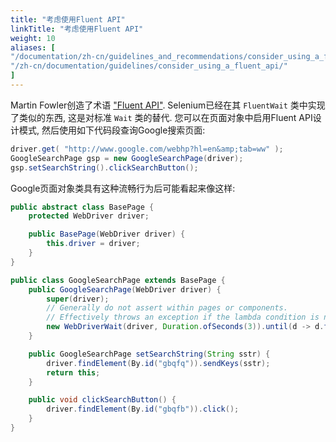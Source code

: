 ```yaml
---
title: "考虑使用Fluent API"
linkTitle: "考虑使用Fluent API"
weight: 10
aliases: [
"/documentation/zh-cn/guidelines_and_recommendations/consider_using_a_fluent_api/",
"/zh-cn/documentation/guidelines/consider_using_a_fluent_api/"
]
---
```


Martin Fowler创造了术语 ["Fluent API"](//www.martinfowler.com/bliki/FluentInterface.html). 
Selenium已经在其 `FluentWait` 类中实现了类似的东西, 这是对标准 <code>Wait</code> 类的替代. 
您可以在页面对象中启用Fluent API设计模式, 然后使用如下代码段查询Google搜索页面:

```java
driver.get( "http://www.google.com/webhp?hl=en&amp;tab=ww" );
GoogleSearchPage gsp = new GoogleSearchPage(driver);
gsp.setSearchString().clickSearchButton();
```

Google页面对象类具有这种流畅行为后可能看起来像这样:

```java
public abstract class BasePage {
    protected WebDriver driver;

    public BasePage(WebDriver driver) {
        this.driver = driver;
    }
}

public class GoogleSearchPage extends BasePage {
    public GoogleSearchPage(WebDriver driver) {
        super(driver);
        // Generally do not assert within pages or components.
        // Effectively throws an exception if the lambda condition is not met.
        new WebDriverWait(driver, Duration.ofSeconds(3)).until(d -> d.findElement(By.id("logo")));
    }

    public GoogleSearchPage setSearchString(String sstr) {
        driver.findElement(By.id("gbqfq")).sendKeys(sstr);
        return this;
    }

    public void clickSearchButton() {
        driver.findElement(By.id("gbqfb")).click();
    }
}
```
